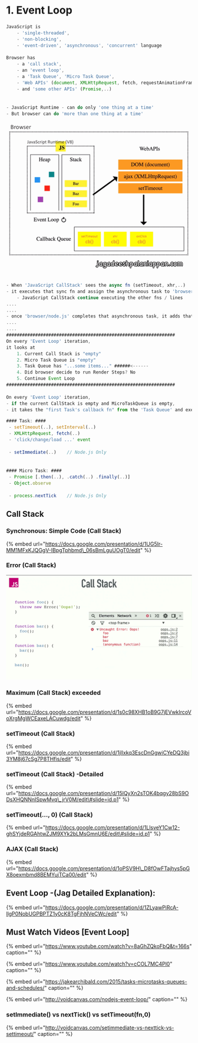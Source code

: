 # 1. Event Loop

```javascript
JavaScript is 
    - 'single-threaded', 
    - 'non-blocking', 
    - 'event-driven', 'asynchronous', 'concurrent' language

Browser has 
    - a 'call stack', 
    - an 'event loop', 
    - a 'Task Queue', 'Micro Task Queue',
    - 'Web APIs' (document, XMLHttpRequest, fetch, requestAnimationFrame,..)
    - and 'some other APIs' (Promise,..)


- JavaScript Runtime - can do only 'one thing at a time'
- But browser can do 'more than one thing at a time'
```

![](../../../.gitbook/assets/browser.gif)

```javascript
- When 'JavaScript CallStack' sees the async fn (setTimeout, xhr,..)
- it executes that sync fn and assign the asynchronous task to 'browser/node.js' and does NOT wait for the completion
    - JavaScript CallStack continue executing the other fns / lines
....
....    
- once 'browser/node.js' completes that asynchronous task, it adds that 'callback' into the 'Task Queue'
....
.... 
################################################################
On every 'Event Loop' iteration, 
it looks at
    1. Current Call Stack is "empty"
    2. Micro Task Queue is "empty"
    3. Task Queue has "...some items..." ######<------
    4. Did browser decide to run Render Steps? No
    5. Continue Event Loop 
################################################################

On every 'Event Loop' iteration, 
- if the current CallStack is empty and MicroTaskQueue is empty,
- it takes the "first Task's callback fn" from the 'Task Queue' and executes in the current CallStack
```

```javascript
#### Task: ####
 - setTimeout(..), setInterval(..)
 - XMLHttpRequest, fetch(..)
 - 'click/change/load ...' event

 - setImmediate(..)    // Node.js Only


#### Micro Task: ####
 - Promise [.then(..), .catch(..) .finally(..)]
 - Object.observe

 - process.nextTick    // Node.js Only
```

## Call Stack

### Synchronous: Simple Code \(Call Stack\)

{% embed url="https://docs.google.com/presentation/d/1UG5Ir-MM1MFxKJQGgV-IBpgTphbmd\_06sBmLguUOgT0/edit" %}



### Error \(Call Stack\)

![](../../../.gitbook/assets/js-callstack-err.png)



### Maximum \(Call Stack\) exceeded

{% embed url="https://docs.google.com/presentation/d/1s0c98XHB1oB9G7jEVwkIrcoVoXrgMgWCEaxeLACuwdg/edit" %}





### setTimeout \(Call Stack\)

{% embed url="https://docs.google.com/presentation/d/1jllxkq3EscDnGgwiCYeDQ3jbi3YM8j67cSg7P8THfis/edit" %}



### setTimeout \(Call Stack\)  -Detailed

{% embed url="https://docs.google.com/presentation/d/15lQyXn2sTOK4bqgy28bS9ODsXHQNNnISpwMvq\_jrV0M/edit\#slide=id.p1" %}



### setTimeout\(..., 0\) \(Call Stack\)

{% embed url="https://docs.google.com/presentation/d/1LlsveY1Cw12-ghSYjdeRGAhtwZJM9XYk2bLMsGmnU6E/edit\#slide=id.p1" %}



### AJAX \(Call Stack\)

{% embed url="https://docs.google.com/presentation/d/1oPSV9H\_D8fOwFTajhys5pGX8oexmbmd8BEMYujTCa00/edit" %}



## Event Loop -\(Jag Detailed Explanation\):

{% embed url="https://docs.google.com/presentation/d/1ZLyawPiRcA-llgP0NobUGPBPTZ1y0cK8TgFjhNVeCWc/edit" %}



## Must Watch Videos \[Event Loop\]

{% embed url="https://www.youtube.com/watch?v=8aGhZQkoFbQ&t=166s" caption="" %}

{% embed url="https://www.youtube.com/watch?v=cCOL7MC4Pl0" caption="" %}

{% embed url="https://jakearchibald.com/2015/tasks-microtasks-queues-and-schedules/" caption="" %}

{% embed url="http://voidcanvas.com/nodejs-event-loop/" caption="" %}

### setImmediate\(\) vs nextTick\(\) vs setTimeout\(fn,0\)

{% embed url="http://voidcanvas.com/setimmediate-vs-nexttick-vs-settimeout/" caption="" %}

